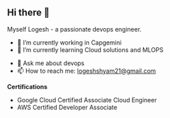 ## Hi there 👋

Myself Logesh - a passionate devops engineer.
<!--
**LogeshKS/LogeshKS** is a ✨ _special_ ✨ repository because its `README.md` (this file) appears on your GitHub profile.

Here are some ideas to get you started:-->

- 🔭 I’m currently working in Capgemini
- 🌱 I’m currently learning Cloud solutions and MLOPS
<!-- 👯 I’m looking to collaborate on ...
- 🤔 I’m looking for help with ...-->
- 💬 Ask me about devops
- 📫 How to reach me: logeshshyam21@gmail.com

**Certifications**

- Google Cloud Certified Associate Cloud Engineer
- AWS Certified Developer Associate

<!--- 😄 Pronouns: ...
- ⚡ Fun fact: ...
-->
